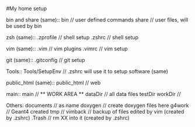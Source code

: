
#My home setup

bin and share (same)::
    bin             // user defined commands
    share           // user files, will be used by bin

zsh (same)::
    .zprofile       // shell setup
    .zshrc          // shell setup

vim (same)::
    .vim            // vim plugins
    .vimrc          // vim setup

git (same)::
    .gitconfig      // git setup

Tools::
    Tools/SetupEnv  // .zshrc will use it to setup software (same)

public_html (same)::
    public_html     // web

main::
    main            // ** WORK AREA **
        dataDir     // all data files
        testDir
        workDir     // 

Others:
    documents       // as name
        doxygen     // create doxygen files here
    g4work          // Geant4 created
    tmp             // 
        vimback     // backup of files edited by vim (created by .zshrc)
    .Trash          // rm XX into it            (created by .zshrc)



